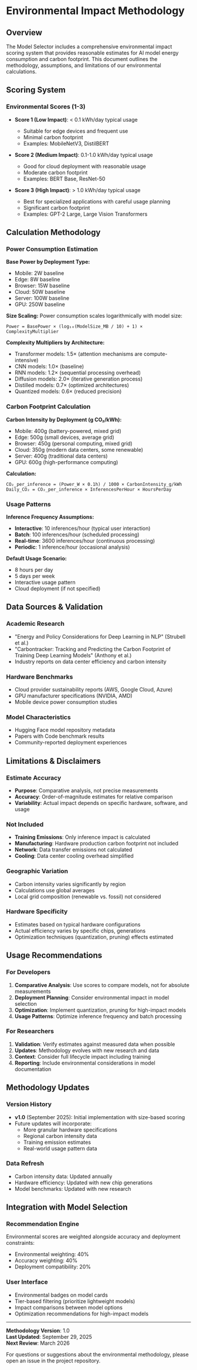 # Environmental Impact Methodology

## Overview

The Model Selector includes a comprehensive environmental impact scoring system that provides reasonable estimates for AI model energy consumption and carbon footprint. This document outlines the methodology, assumptions, and limitations of our environmental calculations.

## Scoring System

### Environmental Scores (1-3)

- **Score 1 (Low Impact)**: < 0.1 kWh/day typical usage
  - Suitable for edge devices and frequent use
  - Minimal carbon footprint
  - Examples: MobileNetV3, DistilBERT

- **Score 2 (Medium Impact)**: 0.1-1.0 kWh/day typical usage
  - Good for cloud deployment with reasonable usage
  - Moderate carbon footprint
  - Examples: BERT Base, ResNet-50

- **Score 3 (High Impact)**: > 1.0 kWh/day typical usage
  - Best for specialized applications with careful usage planning
  - Significant carbon footprint
  - Examples: GPT-2 Large, Large Vision Transformers

## Calculation Methodology

### Power Consumption Estimation

**Base Power by Deployment Type:**
- Mobile: 2W baseline
- Edge: 8W baseline  
- Browser: 15W baseline
- Cloud: 50W baseline
- Server: 100W baseline
- GPU: 250W baseline

**Size Scaling:**
Power consumption scales logarithmically with model size:
```
Power = BasePower × (log₁₀(ModelSize_MB / 10) + 1) × ComplexityMultiplier
```

**Complexity Multipliers by Architecture:**
- Transformer models: 1.5× (attention mechanisms are compute-intensive)
- CNN models: 1.0× (baseline)
- RNN models: 1.2× (sequential processing overhead)
- Diffusion models: 2.0× (iterative generation process)
- Distilled models: 0.7× (optimized architectures)
- Quantized models: 0.6× (reduced precision)

### Carbon Footprint Calculation

**Carbon Intensity by Deployment (g CO₂/kWh):**
- Mobile: 400g (battery-powered, mixed grid)
- Edge: 500g (small devices, average grid)
- Browser: 450g (personal computing, mixed grid)
- Cloud: 350g (modern data centers, some renewable)
- Server: 400g (traditional data centers)
- GPU: 600g (high-performance computing)

**Calculation:**
```
CO₂_per_inference = (Power_W × 0.1h) / 1000 × CarbonIntensity_g/kWh
Daily_CO₂ = CO₂_per_inference × InferencesPerHour × HoursPerDay
```

### Usage Patterns

**Inference Frequency Assumptions:**
- **Interactive**: 10 inferences/hour (typical user interaction)
- **Batch**: 100 inferences/hour (scheduled processing)
- **Real-time**: 3600 inferences/hour (continuous processing)
- **Periodic**: 1 inference/hour (occasional analysis)

**Default Usage Scenario:**
- 8 hours per day
- 5 days per week
- Interactive usage pattern
- Cloud deployment (if not specified)

## Data Sources & Validation

### Academic Research
- "Energy and Policy Considerations for Deep Learning in NLP" (Strubell et al.)
- "Carbontracker: Tracking and Predicting the Carbon Footprint of Training Deep Learning Models" (Anthony et al.)
- Industry reports on data center efficiency and carbon intensity

### Hardware Benchmarks
- Cloud provider sustainability reports (AWS, Google Cloud, Azure)
- GPU manufacturer specifications (NVIDIA, AMD)
- Mobile device power consumption studies

### Model Characteristics
- Hugging Face model repository metadata
- Papers with Code benchmark results
- Community-reported deployment experiences

## Limitations & Disclaimers

### Estimate Accuracy
- **Purpose**: Comparative analysis, not precise measurements
- **Accuracy**: Order-of-magnitude estimates for relative comparison
- **Variability**: Actual impact depends on specific hardware, software, and usage

### Not Included
- **Training Emissions**: Only inference impact is calculated
- **Manufacturing**: Hardware production carbon footprint not included
- **Network**: Data transfer emissions not calculated
- **Cooling**: Data center cooling overhead simplified

### Geographic Variation
- Carbon intensity varies significantly by region
- Calculations use global averages
- Local grid composition (renewable vs. fossil) not considered

### Hardware Specificity
- Estimates based on typical hardware configurations
- Actual efficiency varies by specific chips, generations
- Optimization techniques (quantization, pruning) effects estimated

## Usage Recommendations

### For Developers
1. **Comparative Analysis**: Use scores to compare models, not for absolute measurements
2. **Deployment Planning**: Consider environmental impact in model selection
3. **Optimization**: Implement quantization, pruning for high-impact models
4. **Usage Patterns**: Optimize inference frequency and batch processing

### For Researchers
1. **Validation**: Verify estimates against measured data when possible
2. **Updates**: Methodology evolves with new research and data
3. **Context**: Consider full lifecycle impact including training
4. **Reporting**: Include environmental considerations in model documentation

## Methodology Updates

### Version History
- **v1.0** (September 2025): Initial implementation with size-based scoring
- Future updates will incorporate:
  - More granular hardware specifications
  - Regional carbon intensity data
  - Training emission estimates
  - Real-world usage pattern data

### Data Refresh
- Carbon intensity data: Updated annually
- Hardware efficiency: Updated with new chip generations
- Model benchmarks: Updated with new research

## Integration with Model Selection

### Recommendation Engine
Environmental scores are weighted alongside accuracy and deployment constraints:
- Environmental weighting: 40%
- Accuracy weighting: 40% 
- Deployment compatibility: 20%

### User Interface
- Environmental badges on model cards
- Tier-based filtering (prioritize lightweight models)
- Impact comparisons between model options
- Optimization recommendations for high-impact models

---

**Methodology Version**: 1.0  
**Last Updated**: September 29, 2025  
**Next Review**: March 2026

For questions or suggestions about the environmental methodology, please open an issue in the project repository.